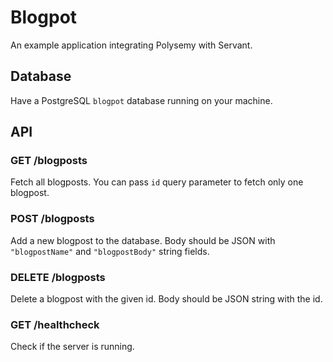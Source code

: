 # Blogpot

An example application integrating Polysemy with Servant.

## Database
Have a PostgreSQL `blogpot` database running on your machine.

## API

### GET /blogposts
Fetch all blogposts.
You can pass `id` query parameter to fetch only one blogpost.

### POST /blogposts
Add a new blogpost to the database.
Body should be JSON with `"blogpostName"` and `"blogpostBody"` string fields.

### DELETE /blogposts
Delete a blogpost with the given id.
Body should be JSON string with the id.

### GET /healthcheck
Check if the server is running.
